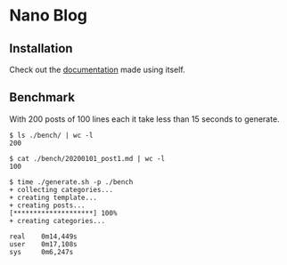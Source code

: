 # Nano Blog

## Installation

Check out the [documentation](https://bderenzo.github.io/spiral/docs.html) made using itself.

## Benchmark

With 200 posts of 100 lines each it take less than 15 seconds to generate.

```
$ ls ./bench/ | wc -l
200

$ cat ./bench/20200101_post1.md | wc -l
100

$ time ./generate.sh -p ./bench
+ collecting categories...
+ creating template...
+ creating posts...
[********************] 100%
+ creating categories...

real    0m14,449s
user    0m17,108s
sys     0m6,247s
```
